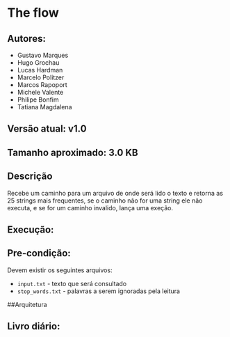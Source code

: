 # The flow


## Autores:

* Gustavo Marques
* Hugo Grochau
* Lucas Hardman
* Marcelo Politzer
* Marcos Rapoport
* Michele Valente
* Philipe Bonfim
* Tatiana Magdalena

## Versão atual: v1.0

## Tamanho aproximado: 3.0 KB

## Descrição
Recebe um caminho para um arquivo de onde será lido o texto e retorna as 25 strings mais frequentes, se o caminho não for uma string ele não executa, e se for um caminho invalido, lança uma exeção.

## Execução:



## Pre-condição:

Devem existir os seguintes arquivos:
* `input.txt` - texto que será consultado
* `stop_words.txt` - palavras a serem ignoradas pela leitura

##Arquitetura

## Livro diário:



